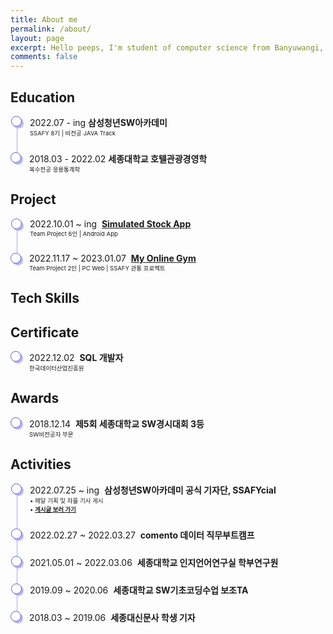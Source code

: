 ```yaml
---
title: About me
permalink: /about/
layout: page
excerpt: Hello peeps, I'm student of computer science from Banyuwangi, living in Jogjakarta. This blog for documentation about my programming journey, running on jekyll, hosting on netlify and using my own simple theme.
comments: false
---
```


<head>
  <style> 
    .container ul, li {
      list-style: none;
      padding: 0;
    }
    .container li {
      padding-bottom: 1.5rem;
      border-left: 1px solid #abaaed;
      position: relative;
      padding-left: 20px;
      margin-left: 10px;
    }
    .container li:last-child {
      border: 0px;
      padding-bottom: 0;
    }
    .container li:before {
      content: '';
      width: 15px;
      height: 15px;
      background: white;
      border: 1px solid #4e5ed3;
      box-shadow: 3px 3px 0px #bab5f8;
      box-shadow: 3px 3px 0px #bab5f8;
      border-radius: 50%;
      position: absolute;
      left: -10px;
      top: 0px;
    }
    .container p {
      font-size: 9.5px;
      margin: 0px;
    }
    .container span, a {
      font-weight: bolder;
    }
  </style>
</head>

## Education
<div class="container">
  <ul>
    <li>
      <div class="time">2022.07 - ing <span>삼성청년SW아카데미</span></div>
      <p>SSAFY 8기 | 비전공 JAVA Track</p>
    </li>
    <li>
      <div class="time">2018.03 - 2022.02
        <span>세종대학교 호텔관광경영학</span>
      </div>
      <p>복수전공 응용통계학</p>
    </li>
  </ul>
</div>

## Project
<div class="container">
  <ul>
    <li>
      <div class="time">2022.10.01 ~ ing&nbsp;
        <a href="/project/simulated-stock-app/">Simulated Stock App</a>
      </div>
      <p>Team Project 6인 | Android App</p>
    </li>
    <li>
      <div class="time">2022.11.17 ~ 2023.01.07&nbsp;
        <a href="/project/my-online-gym/">My Online Gym</a>
      </div>
      <p>Team Project 2인 | PC Web | SSAFY 관통 프로젝트</p>
    </li>
  </ul>
</div>

## Tech Skills

## Certificate
<div class="container">
  <ul>
    <li>
      <div class="time">2022.12.02&nbsp;
        <span>SQL 개발자</span>
      </div>
      <p>한국데이터산업진흥원</p>
    </li>
  </ul>
</div>

## Awards
<div class="container">
  <ul>
    <li>
      <div class="time">2018.12.14&nbsp;
        <span>제5회 세종대학교 SW경시대회 3등</span>
      </div>
      <p>SW비전공자 부문</p>
    </li>
  </ul>
</div>

## Activities
<div class="container">
  <ul>
  <li>
      <div class="time">2022.07.25 ~ ing&nbsp;
        <span>삼성청년SW아카데미 공식 기자단, SSAFYcial</span>
      </div>
      <p>
        • 매달 기획 및 자율 기사 게시<br>
        • <a href="https://p-lay-ground.tistory.com/category/SSAFYcial" target="_blank">게시글 보러 가기</a>
      </p>
    </li>
    <li>
      <div class="time">2022.02.27 ~ 2022.03.27&nbsp;
        <span>comento 데이터 직무부트캠프</span>
      </div>
    </li>
    <li>
      <div class="time">2021.05.01 ~ 2022.03.06&nbsp;
        <span>세종대학교 인지언어연구실 학부연구원</span>
      </div>
    </li>
    <li>
      <div class="time">2019.09 ~ 2020.06&nbsp;
        <span>세종대학교 SW기초코딩수업 보조TA</span>
      </div>
    </li>
    <li>
      <div class="time">2018.03 ~ 2019.06&nbsp;
        <span>세종대신문사 학생 기자</span>
      </div>
    </li>
  </ul>
</div>
